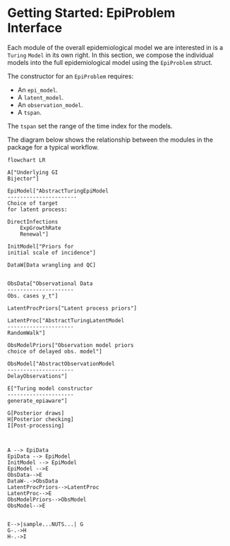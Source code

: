 # Getting Started: EpiProblem Interface

Each module of the overall epidemiological model we are interested in is a `Turing` `Model` in its own right. In this section, we compose the individual models into the full epidemiological model using the `EpiProblem` struct.

The constructor for an `EpiProblem` requires:

- An `epi_model`.
- A `latent_model`.
- An `observation_model`.
- A `tspan`.

The `tspan` set the range of the time index for the models.

The diagram below shows the relationship between the modules in the package for a typical workflow.

```mermaid
flowchart LR

A["Underlying GI
Bijector"]

EpiModel["AbstractTuringEpiModel
----------------------
Choice of target
for latent process:

DirectInfections
    ExpGrowthRate
    Renewal"]

InitModel["Priors for
initial scale of incidence"]

DataW[Data wrangling and QC]


ObsData["Observational Data
---------------------
Obs. cases y_t"]

LatentProcPriors["Latent process priors"]

LatentProc["AbstractTuringLatentModel
---------------------
RandomWalk"]

ObsModelPriors["Observation model priors
choice of delayed obs. model"]

ObsModel["AbstractObservationModel
---------------------
DelayObservations"]

E["Turing model constructor
---------------------
generate_epiaware"]

G[Posterior draws]
H[Posterior checking]
I[Post-processing]



A --> EpiData
EpiData --> EpiModel
InitModel --> EpiModel
EpiModel -->E
ObsData-->E
DataW-.->ObsData
LatentProcPriors-->LatentProc
LatentProc-->E
ObsModelPriors-->ObsModel
ObsModel-->E


E-->|sample...NUTS...| G
G-.->H
H-.->I
```
